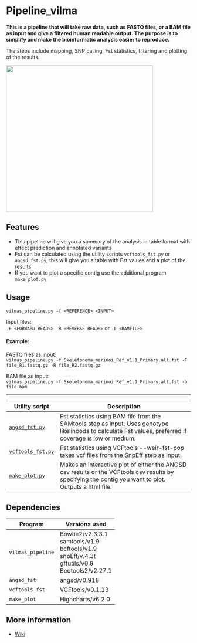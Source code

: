 # Pipeline_vilma

**This is a pipeline that will take raw data, such as FASTQ files, or a BAM file as input and give a filtered human readable output. The purpose is to simplify and make the bioinformatic analysis easier to reproduce.**

The steps include mapping, SNP calling, Fst statistics, filtering and plotting of the results.  

<img src="https://user-images.githubusercontent.com/42669709/52559213-fbb93580-2df4-11e9-96f6-a8e6877352b6.png" width="400">

## Features  
* This pipeline will give you a summary of the analysis in table format with effect prediction and annotated variants  
* Fst can be calculated using the utility scripts `vcftools_fst.py` or `angsd_fst.py`, this will give you a table with Fst values and a plot of the results
* If you want to plot a specific contig use the additional program `make_plot.py`

## Usage  
`vilmas_pipeline.py -f <REFERENCE> <INPUT>`     

Input files:  
`-F <FORWARD READS> -R <REVERSE READS>` or `-b <BAMFILE>` 
   
#### Example:  
FASTQ files as input:  
`vilmas_pipeline.py -f Skeletonema_marinoi_Ref_v1.1_Primary.all.fst -F file_R1.fastq.gz -R file_R2.fastq.gz`  

BAM file as input:   
`vilmas_pipeline.py -f Skeletonema_marinoi_Ref_v1.1_Primary.all.fst -b file.bam`
***  
| Utility script | Description |  
|---|---|  
|[`angsd_fst.py`](https://github.com/topel-research-group/Pipeline_vilma/wiki/Manual)| Fst statistics using BAM file from the SAMtools step as input. Uses genotype likelihoods to calculate Fst values, preferred if coverage is low or medium.|  
|[`vcftools_fst.py`](https://github.com/topel-research-group/Pipeline_vilma/wiki/Manual)| Fst statistics using VCFtools --weir-fst-pop takes vcf files from the SnpEff step as input.|  
|[`make_plot.py`](https://github.com/topel-research-group/Pipeline_vilma/wiki/Manual)| Makes an interactive plot of either the ANGSD csv results or the VCFtools csv results by specifying the contig you want to plot. Outputs a html file.|

## Dependencies

|Program|Versions used|
|---|---| 
|`vilmas_pipeline` | Bowtie2/v2.3.3.1 <br/> samtools/v1.9 <br/> bcftools/v1.9 <br/> snpEff/v.4.3t <br/> gffutils/v0.9 <br/> Bedtools2/v2.27.1|
|`angsd_fst` |angsd/v0.918 |
|`vcftools_fst` | VCFtools/v0.1.13 |  
|`make_plot` | Highcharts/v6.2.0 |  

## More information  
* [Wiki](https://github.com/topel-research-group/Pipeline_vilma/wiki)  

